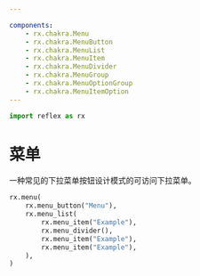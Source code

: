 ```yaml
---

components:
    - rx.chakra.Menu
    - rx.chakra.MenuButton
    - rx.chakra.MenuList
    - rx.chakra.MenuItem
    - rx.chakra.MenuDivider
    - rx.chakra.MenuGroup
    - rx.chakra.MenuOptionGroup
    - rx.chakra.MenuItemOption
---
```


```python exec
import reflex as rx
```

# 菜单

一种常见的下拉菜单按钮设计模式的可访问下拉菜单。

```python demo
rx.menu(
    rx.menu_button("Menu"),
    rx.menu_list(
        rx.menu_item("Example"),
        rx.menu_divider(),
        rx.menu_item("Example"),
        rx.menu_item("Example"),
    ),
)
```

